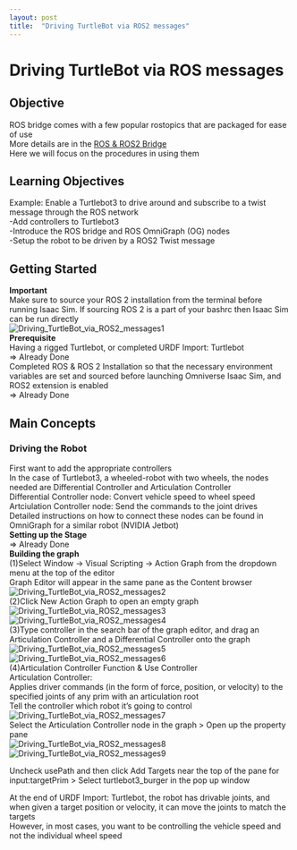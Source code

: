 ```yaml
---
layout: post
title:  "Driving TurtleBot via ROS2 messages"
---
```


# Driving TurtleBot via ROS messages
## Objective
ROS bridge comes with a few popular rostopics that are packaged for ease of use <br/>
More details are in the [ROS & ROS2 Bridge](https://docs.omniverse.nvidia.com/isaacsim/latest/features/external_communication/ext_omni_isaac_ros_bridge.html#isaac-sim-ros-bridge) <br/>
Here we will focus on the procedures in using them <br/>

## Learning Objectives
Example: Enable a Turtlebot3 to drive around and subscribe to a twist message through the ROS network <br/>
-Add controllers to Turtlebot3 <br/>
-Introduce the ROS bridge and ROS OmniGraph (OG) nodes <br/>
-Setup the robot to be driven by a ROS2 Twist message <br/>

## Getting Started
**Important** <br/>
Make sure to source your ROS 2 installation from the terminal before running Isaac Sim. If sourcing ROS 2 is a part of your bashrc then Isaac Sim can be run directly <br/>
![Driving_TurtleBot_via_ROS2_messages1](https://github.com/growingpenguin/growingpenguin.github.io/assets/110277903/2329fe05-efcf-4a7b-93e3-e982195a5ae8) <br/>
**Prerequisite** <br/>
Having a rigged Turtlebot, or completed URDF Import: Turtlebot <br/>
=> Already Done <br/>
Completed ROS & ROS 2 Installation so that the necessary environment variables are set and sourced before launching Omniverse Isaac Sim, and ROS2 extension is enabled <br/>
=> Already Done <br/>

## Main Concepts
### Driving the Robot
First want to add the appropriate controllers <br/>
In the case of Turtlebot3, a wheeled-robot with two wheels, the nodes needed are Differential Controller and Articulation Controller <br/>
Differential Controller node: Convert vehicle speed to wheel speed <br/>
Artciulation Controller node: Send the commands to the joint drives <br/>
Detailed instructions on how to connect these nodes can be found in OmniGraph for a similar robot (NVIDIA Jetbot) <br/>
**Setting up the Stage** <br/>
=> Already Done <br/>
**Building the graph** <br/>
(1)Select Window -> Visual Scripting -> Action Graph from the dropdown menu at the top of the editor <br/>
Graph Editor will appear in the same pane as the Content browser <br/>
![Driving_TurtleBot_via_ROS2_messages2](https://github.com/growingpenguin/growingpenguin.github.io/assets/110277903/7adf27ba-35e5-48ae-abc2-03984f67fa09) <br/>
(2)Click New Action Graph to open an empty graph <br/>
![Driving_TurtleBot_via_ROS2_messages3](https://github.com/growingpenguin/growingpenguin.github.io/assets/110277903/aede3de3-e4ba-40d0-b7a8-b3539d3b125b) <br/>
![Driving_TurtleBot_via_ROS2_messages4](https://github.com/growingpenguin/growingpenguin.github.io/assets/110277903/ad9b3269-71e6-4704-92a2-4ad878560fe3) <br/>
(3)Type controller in the search bar of the graph editor, and drag an Articulation Controller and a Differential Controller onto the graph <br/>
![Driving_TurtleBot_via_ROS2_messages5](https://github.com/growingpenguin/growingpenguin.github.io/assets/110277903/9d1bbd52-2b15-480b-9f5b-b86965511212) <br/>
![Driving_TurtleBot_via_ROS2_messages6](https://github.com/growingpenguin/growingpenguin.github.io/assets/110277903/7ceaf649-c949-4f52-acb3-0a886816cc8d) <br/>
(4)Articulation Controller Function & Use Controller <br/>
Articulation Controller: <br/>
Applies driver commands (in the form of force, position, or velocity) to the specified joints of any prim with an articulation root <br/>
Tell the controller which robot it’s going to control <br/>
![Driving_TurtleBot_via_ROS2_messages7](https://github.com/growingpenguin/growingpenguin.github.io/assets/110277903/6f96abf9-2b1d-4da7-9d1a-233769178e7e) <br/>
Select the Articulation Controller node in the graph > Open up the property pane <br/>
![Driving_TurtleBot_via_ROS2_messages8](https://github.com/growingpenguin/growingpenguin.github.io/assets/110277903/191eb5ff-6ea6-4806-9e14-e8e4eea2f771) <br/>
![Driving_TurtleBot_via_ROS2_messages9](https://github.com/growingpenguin/growingpenguin.github.io/assets/110277903/277bba7a-ec90-40b5-842d-d0680c80504b) <br/>

Uncheck usePath and then click Add Targets near the top of the pane for input:targetPrim > Select turtlebot3_burger in the pop up window <br/>



At the end of URDF Import: Turtlebot, the robot has drivable joints, and when given a target position or velocity, it can move the joints to match the targets <br/>
However, in most cases, you want to be controlling the vehicle speed and not the individual wheel speed <br/>
